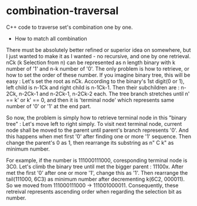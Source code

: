 # combination-traversal
C++ code to traverse set's combination one by one.

* How to match all combination

There must be absolutely better refined or superior idea on somewhere, but I just wanted to make it as I wanted - no recursive, and one by one retrieval.
nCk (k Selection from n) can be represented as n length binary with k number of '1' and n-k number of '0'. 
The only problem is how to retrieve, or how to set the order of these number. 
If you imagine binary tree, this will be easy : Let's set the root as nCk. 
According to the binary's 1st digit(0 or 1), left child is n-1Ck and right child is n-1Ck-1. 
Then their subchildren are : n-2Ck, n-2Ck-1 and n-2Ck-1, n-2Ck-2 each. 
The tree branch stretches until n' == k' or k' == 0, and then it is 'terminal node' which represents same number of '0' or '1' at the end part.

So now, the problem is simply how to retrieve terminal node in this "binary tree" : Let's move left to right simply. 
To visit next terminal node, current node shall be moved to the parent until parent's branch represents '0'. 
And this happens when met first '0' after finding one or more '1' sequence. 
Then change the parent's 0 as 1, then rearrange its substring as n" C k" as minimum number. 

For example, if the number is 111000111000, coresponding terminal node is 3C0. 
Let's climb the binary tree until met the bigger parent : 11100x. 
After met the first '0' after one or more '1', change this as '1'.  Then rearrange the tail(111000, 6C3) as minimum number after decrementing k(6C2, 000011). 
So we moved from 111000111000 -> 111001000011. 
Consequently, these retreival represents ascending order when regarding the selection bit as number.
